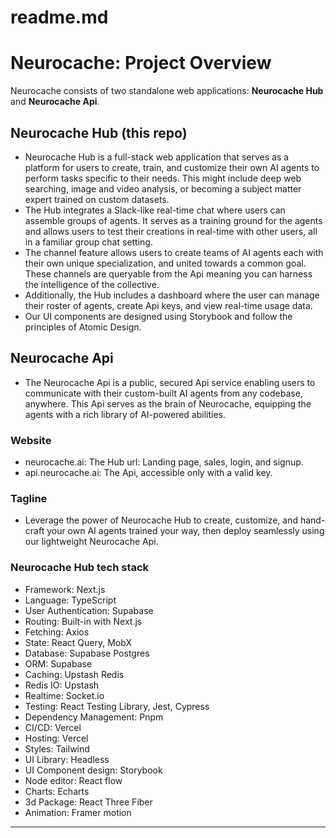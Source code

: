 # readme.md
# Neurocache: Project Overview
Neurocache consists of two standalone web applications: **Neurocache Hub** and **Neurocache Api**.

## Neurocache Hub (this repo)
- Neurocache Hub is a full-stack web application that serves as a platform for users to create, train, and customize their own AI agents to perform tasks specific to their needs. This might include deep web searching, image and video analysis, or becoming a subject matter expert trained on custom datasets.
- The Hub integrates a Slack-like real-time chat where users can assemble groups of agents. It serves as a training ground for the agents and allows users to test their creations in real-time with other users, all in a familiar group chat setting.
- The channel feature allows users to create teams of AI agents each with their own unique specialization, and united towards a common goal. These channels are queryable from the Api meaning you can harness the intelligence of the collective.
- Additionally, the Hub includes a dashboard where the user can manage their roster of agents, create Api keys, and view real-time usage data.
- Our UI components are designed using Storybook and follow the principles of Atomic Design.

## Neurocache Api
- The Neurocache Api is a public, secured Api service enabling users to communicate with their custom-built AI agents from any codebase, anywhere. This Api serves as the brain of Neurocache, equipping the agents with a rich library of AI-powered abilities.

### Website
- neurocache.ai: The Hub url: Landing page, sales, login, and signup.
- api.neurocache.ai: The Api, accessible only with a valid key.

### Tagline
- Leverage the power of Neurocache Hub to create, customize, and hand-craft your own AI agents trained your way, then deploy seamlessly using our lightweight Neurocache Api.

### Neurocache Hub tech stack
- Framework: Next.js
- Language: TypeScript
- User Authentication: Supabase
- Routing: Built-in with Next.js
- Fetching: Axios
- State: React Query, MobX
- Database: Supabase Postgres
- ORM: Supabase
- Caching: Upstash Redis
- Redis IO: Upstash
- Realtime: Socket.io
- Testing: React Testing Library, Jest, Cypress
- Dependency Management: Pnpm
- CI/CD: Vercel
- Hosting: Vercel
- Styles: Tailwind
- UI Library: Headless
- UI Component design: Storybook
- Node editor: React flow
- Charts: Echarts
- 3d Package: React Three Fiber
- Animation: Framer motion

---